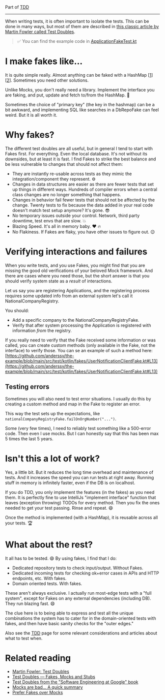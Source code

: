 Part of [TDD](tdd.md)

---

When writing tests, it is often important to isolate the tests.
This can be done in many ways,
but most of them are described in [this classic article by Martin Fowler
called Test Doubles](https://martinfowler.com/bliki/TestDouble.html).

> ✅ You can find the example code in [ApplicationFakeTest.kt](../src/test/kotlin/fakes/ApplicationFakeTest.kt)

# I make fakes like...
It is quite simple really.
Almost anything can be faked with a HashMap [[1](../src/test/kotlin/fakes/ApplicationRepositoryFake.kt)] [[2](../src/test/kotlin/fakes/UserNotificationClientFake.kt)].
Sometimes you need other solutions. 

Unlike Mocks, you don't really need a library.
Implement the interface you are faking, and put, update and fetch to/from the HashMap. 🚀

Sometimes the choice of "primary key" (the key in the hashmap) can be a bit awkward,
and implementing SQL like searches in a DbRepoFake can feel weird.
But it is all worth it. 

# Why fakes?

The different test doubles are all useful, but in general I tend to start with Fakes first.
For everything.
Even the local database.
It's not without its downsides, but at least it is fast.
I find Fakes to strike the best balance and be less vulnerable to changes that should not affect them:
- They are instantly re-usable across tests as they mimic the integration/component they represent. ⚙️
- Changes in data structures are easier as there are fewer tests that set up things in different ways. Hundreds of compiler errors when a central class changes are no longer something that happens.
- Changes in behavior fail fewer tests that should not be affected by the change. Twenty tests to fix because the data added in your real code doesn't match test setup anymore? It's gone. 😎
- No temporary issues outside your control. Network, third party downtime, test envs that are slow. 💥
- Blazing Speed. It's all in memory baby. ♥️ 🔥
- No Flakiness. If Fakes are flaky, you have other issues to figure out. 😉

# Verifying interactions and failures

When you write tests,
and you use Fakes, you might find that you are missing the good old verifications of your beloved Mock framework.
And there are cases where you need those,
but the short answer is that you should verify system state as a _result_ of interactions.

Let us say you are registering Applications,
and the registering process requires some updated info from an external system let's call it NationalCompanyRegistry.

You should:
- Add a specific company to the NationalCompanyRegistryFake.
- Verify that after system processing the Application is registered with information _from_ the registry.

If you really need to verify that the Fake received some information or was called, you can create custom methods
(only available in the Fake, not the interface) to verify those.
You can se an example of such a method here:
[https://github.com/anderssv/the-example/blob/main/src/test/kotlin/fakes/UserNotificationClientFake.kt#L13](https://github.com/anderssv/the-example/blob/main/src/test/kotlin/fakes/UserNotificationClientFake.kt#L13)

## Testing errors

Sometimes you will also need to test error situations.
I usually do this by creating a custom method and map in the Fake to register an error.

This way the test sets up the expectations, like ```nationalCompanyRegistryFake.failOnOrgNumber("...")```.

Some (very few times), I need to reliably test something like a 500-error code.
Then even I use mocks.
But I can honestly say that this has been max 5 times the last 5 years.

# Isn't this a lot of work?

Yes, a little bit. But it reduces the long time overhead and maintenance of tests. And it increases the speed you can run tests at right away. Running stuff in memory is infinitely faster, even if the DB is on localhost.

If you do TDD, you only implement the features (in the fakes) as you need them.
It is perfectly fine to use IntelliJs "implement interface"
function that leaves (exception throwing) TODOs for every method.
Then you fix the ones needed to get your test passing.
Rinse and repeat.
😄

Once the method is implemented (with a HashMap), it is reusable across all your tests. 🏆

# What about the rest?

It all has to be tested. 😄 By using fakes, I find that I do:

- Dedicated repository tests to check input/output. Without Fakes.
- Dedicated incoming tests for checking ok+error cases in APIs and HTTP endpoints, etc. With fakes.
- Domain oriented tests. With fakes.

These aren't always exclusive.
I actually run most-edge tests with a "full system", except for Fakes on any external dependencies (including DB).
They run blazing fast.
😄

The clue here is
to being able
to express and test all the unique combinations the system has to cater for in the domain-oriented tests with fakes,
and then have basic sanity checks for the "outer edges."

Also see the [TDD](tdd.md) page for some relevant considerations and articles about what to test when.

# Related reading
- [Martin Fowler: Test Doubles](https://martinfowler.com/bliki/TestDouble.html)
- [Test Doubles — Fakes, Mocks and Stubs](https://blog.pragmatists.com/test-doubles-fakes-mocks-and-stubs-1a7491dfa3da)
- [Test Doubles from the "Software Engineering at Google" book](https://abseil.io/resources/swe-book/html/ch13.html)
- [Mocks are bad... A quick summary](https://anderssv.medium.com/mocks-are-bad-a-quick-summary-7c70d9d3226c)
- [Prefer Fakes over Mocks](https://tyrrrz.me/blog/fakes-over-mocks)
